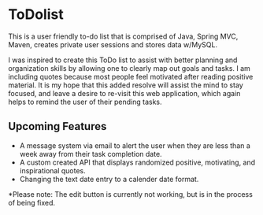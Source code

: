 # ToDolist
This is a user friendly to-do list that is comprised of Java, Spring MVC, Maven, creates private user sessions and stores data w/MySQL.

I was inspired to create this ToDo list to assist with better planning and organization skills by allowing one to clearly map out goals and tasks. I am including quotes because most people feel motivated after reading positive material. It is my hope that this added resolve will assist the mind to stay focused, and leave a desire to re-visit this web application, which again helps to remind the user of their pending tasks. 

## Upcoming Features
- A message system via email to alert the user when they are less than a week away from their task completion date.
- A custom created API that displays randomized positive, motivating, and inspirational quotes.
- Changing the text date entry to a calender date format.

*Please note: The edit button is currently not working, but is in the process of being fixed.
 

